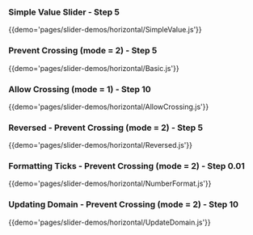 ### Simple Value Slider - Step 5 
{{demo='pages/slider-demos/horizontal/SimpleValue.js'}}

### Prevent Crossing (mode = 2) - Step 5 
{{demo='pages/slider-demos/horizontal/Basic.js'}}

### Allow Crossing (mode = 1) - Step 10
{{demo='pages/slider-demos/horizontal/AllowCrossing.js'}}

### Reversed - Prevent Crossing (mode = 2) - Step 5 
{{demo='pages/slider-demos/horizontal/Reversed.js'}}

### Formatting Ticks - Prevent Crossing (mode = 2) - Step 0.01
{{demo='pages/slider-demos/horizontal/NumberFormat.js'}}

### Updating Domain - Prevent Crossing (mode = 2) - Step 10
{{demo='pages/slider-demos/horizontal/UpdateDomain.js'}}
